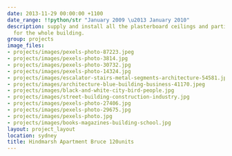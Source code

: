 ```yaml
---
date: 2013-11-29 00:00:00 +1100
date_range: !!python/str "January 2009 \u2013 January 2010"
description: supply and install all the plasterboard ceilings and partition walls
  for the whole building.
group: projects
image_files:
- projects/images/pexels-photo-87223.jpeg
- projects/images/pexels-photo-3814.jpg
- projects/images/pexels-photo-30732.jpg
- projects/images/pexels-photo-14324.jpg
- projects/images/escalator-stairs-metal-segments-architecture-54581.jpeg
- projects/images/architecture-blue-building-business-41170.jpeg
- projects/images/black-and-white-city-bird-people.jpg
- projects/images/street-building-construction-industry.jpg
- projects/images/pexels-photo-27406.jpg
- projects/images/pexels-photo-29675.jpg
- projects/images/pexels-photo.jpg
- projects/images/books-magazines-building-school.jpg
layout: project_layout
location: sydney
title: Hindmarsh Apartment Bruce 120units
---
```


